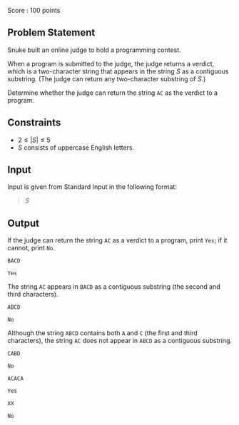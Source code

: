 Score : $100$ points

## Problem Statement

Snuke built an online judge to hold a programming contest.

When a program is submitted to the judge, the judge returns a verdict, which is a two-character string that appears in the string $S$ as a contiguous substring.
(The judge can return any two-character substring of $S$.)

Determine whether the judge can return the string `AC` as the verdict to a program.

## Constraints

- $2 \leq |S| \leq 5$
- $S$ consists of uppercase English letters.

## Input

Input is given from Standard Input in the following format:

> $S$

## Output

If the judge can return the string `AC` as a verdict to a program, print `Yes`; if it cannot, print `No`.

```input1
BACD
```

```output1
Yes
```

The string `AC` appears in `BACD` as a contiguous substring (the second and third characters).

```input2
ABCD
```

```output2
No
```

Although the string `ABCD` contains both `A` and `C` (the first and third characters), the string `AC` does not appear in `ABCD` as a contiguous substring.

```input3
CABD
```

```output3
No
```

```input4
ACACA
```

```output4
Yes
```

```input5
XX
```

```output5
No
```